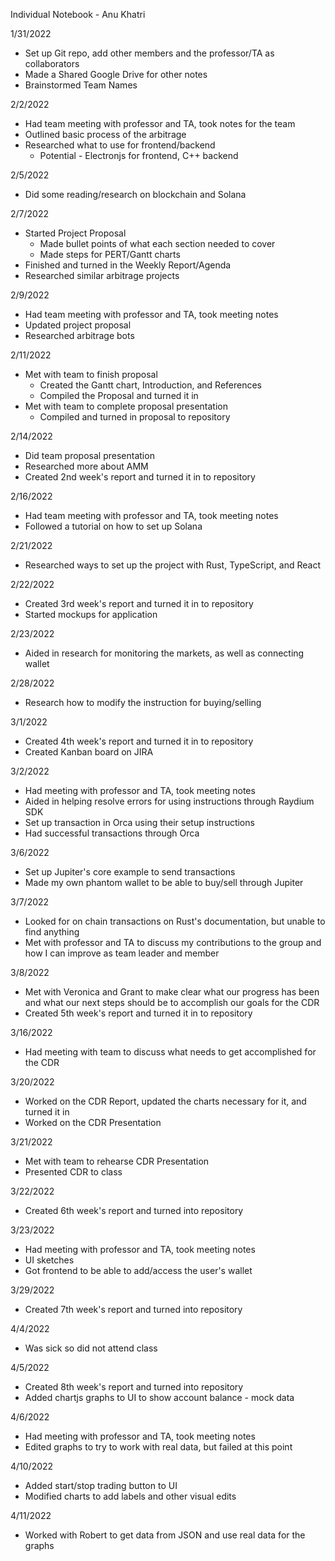 Individual Notebook - Anu Khatri

1/31/2022
- Set up Git repo, add other members and the professor/TA as collaborators
- Made a Shared Google Drive for other notes
- Brainstormed Team Names

2/2/2022
- Had team meeting with professor and TA, took notes for the team
- Outlined basic process of the arbitrage
- Researched what to use for frontend/backend
    - Potential - Electronjs for frontend, C++ backend

2/5/2022
- Did some reading/research on blockchain and Solana

2/7/2022
- Started Project Proposal
    - Made bullet points of what each section needed to cover
    - Made steps for PERT/Gantt charts
- Finished and turned in the Weekly Report/Agenda
- Researched similar arbitrage projects

2/9/2022
- Had team meeting with professor and TA, took meeting notes
- Updated project proposal
- Researched arbitrage bots

2/11/2022
- Met with team to finish proposal
    - Created the Gantt chart, Introduction, and References
    - Compiled the Proposal and turned it in
- Met with team to complete proposal presentation
    - Compiled and turned in proposal to repository

2/14/2022
- Did team proposal presentation
- Researched more about AMM
- Created 2nd week's report and turned it in to repository

2/16/2022
- Had team meeting with professor and TA, took meeting notes
- Followed a tutorial on how to set up Solana

2/21/2022
- Researched ways to set up the project with Rust, TypeScript, and React

2/22/2022
- Created 3rd week's report and turned it in to repository
- Started mockups for application

2/23/2022
- Aided in research for monitoring the markets, as well as connecting wallet

2/28/2022
- Research how to modify the instruction for buying/selling

3/1/2022
- Created 4th week's report and turned it in to repository
- Created Kanban board on JIRA

3/2/2022
- Had meeting with professor and TA, took meeting notes
- Aided in helping resolve errors for using instructions through Raydium SDK
- Set up transaction in Orca using their setup instructions
- Had successful transactions through Orca

3/6/2022
- Set up Jupiter's core example to send transactions
- Made my own phantom wallet to be able to buy/sell through Jupiter

3/7/2022
- Looked for on chain transactions on Rust's documentation, but unable to find anything
- Met with professor and TA to discuss my contributions to the group and how I can improve as team leader and member

3/8/2022
- Met with Veronica and Grant to make clear what our progress has been and what our next steps should be to accomplish our goals for the CDR
- Created 5th week's report and turned it in to repository

3/16/2022
- Had meeting with team to discuss what needs to get accomplished for the CDR

3/20/2022
- Worked on the CDR Report, updated the charts necessary for it, and turned it in
- Worked on the CDR Presentation

3/21/2022
- Met with team to rehearse CDR Presentation
- Presented CDR to class

3/22/2022
- Created 6th week's report and turned into repository

3/23/2022
- Had meeting with professor and TA, took meeting notes
- UI sketches
- Got frontend to be able to add/access the user's wallet

3/29/2022
- Created 7th week's report and turned into repository

4/4/2022
- Was sick so did not attend class

4/5/2022
- Created 8th week's report and turned into repository
- Added chartjs graphs to UI to show account balance - mock data

4/6/2022
- Had meeting with professor and TA, took meeting notes
- Edited graphs to try to work with real data, but failed at this point

4/10/2022
- Added start/stop trading button to UI 
- Modified charts to add labels and other visual edits

4/11/2022
- Worked with Robert to get data from JSON and use real data for the graphs

